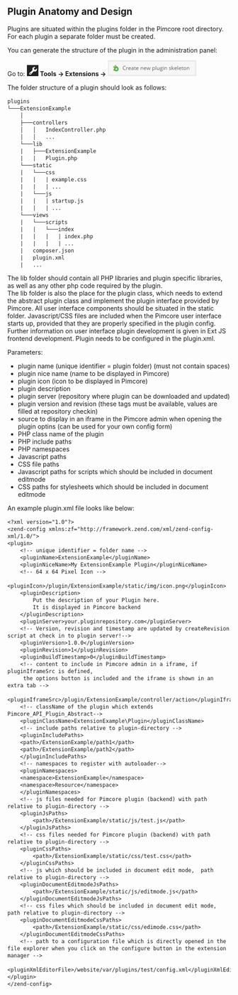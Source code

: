 ## Plugin Anatomy and Design

Plugins are situated within the plugins folder in the Pimcore root directory. For each plugin a separate folder must be created.

You can generate the structure of the plugin in the administration panel:

<div class="inline-imgs">

[comment]: #TODOinlineimgs

Go to: ![Tools](../../img/Icon_tools.png)  **Tools -> Extensions ->** ![Create new plugin skeleton](../../img/Icon_Create_new_plugin_skeleton.png)

</div>

The folder structure of a plugin should look as follows:

```
plugins
└───ExtensionExample
    │
    ├───controllers
    │   │   IndexController.php
    │   │   ...
    └───lib
    |   ├───ExtensionExample
    |   |   Plugin.php
    └───static
    |   └───css
    |   |   | example.css
    |   |   | ...
    |   └───js
    |   |   | startup.js
    |   |   | ...
    └───views
    |   └───scripts
    |   |   └───index
    |   |   |   | index.php
    |   |   |   | ...
    |   composer.json
    |   plugin.xml
    |   ...

```

The lib folder should contain all PHP libraries and plugin specific libraries, as well as any other php code required by the plugin.  
The lib folder is also the place for the plugin class, which needs to extend the abstract plugin class and implement the plugin interface provided by Pimcore. 
All user interface components should be situated in the static folder. 
Javascript/CSS files are included when the Pimcore user interface starts up, provided that they are properly specified in the plugin config.  
Further information on user interface plugin development is given in Ext JS frontend development.
Plugin needs to be configured in the plugin.xml. 

Parameters:

* plugin name (unique identifier = plugin folder) (must not contain spaces)
* plugin nice name (name to be displayed in Pimcore)
* plugin icon (icon to be displayed in Pimcore)
* plugin description
* plugin server (repository where plugin can be downloaded and updated)
* plugin version and revision (these tags must be available, values are filled at repository checkin)
* source to display in an iframe in the Pimcore admin when opening the plugin optins (can be used for your own config form)
* PHP class name of the plugin
* PHP include paths
* PHP namespaces
* Javascript paths
* CSS file paths
* Javascript paths for scripts which should be included in document editmode
* CSS paths for stylesheets which should be included in document editmode

An example plugin.xml file looks like below:

```
<?xml version="1.0"?>
<zend-config xmlns:zf="http://framework.zend.com/xml/zend-config-xml/1.0/">
<plugin>
    <!-- unique identifier = folder name -->
    <pluginName>ExtensionExample</pluginName>
    <pluginNiceName>My ExtensionExample Plugin</pluginNiceName>
    <!-- 64 x 64 Pixel Icon -->
    <pluginIcon>/plugin/ExtensionExample/static/img/icon.png</pluginIcon>
    <pluginDescription>
        Put the description of your Plugin here.
        It is displayed in Pimcore backend
    </pluginDescription>
    <pluginServer>your.pluginrepository.com</pluginServer>
    <!-- Version, revision and timestamp are updated by createRevision script at check in to plugin server!-->
    <pluginVersion>1.0.0</pluginVersion>
    <pluginRevision>1</pluginRevision>
    <pluginBuildTimestamp>0</pluginBuildTimestamp>
    <!-- content to include in Pimcore admin in a iframe, if pluginIframeSrc is defined,
     the options button is included and the iframe is shown in an extra tab -->
    <pluginIframeSrc>/plugin/ExtensionExample/controller/action</pluginIframeSrc>
    <!-- className of the plugin which extends Pimcore_API_Plugin_Abstract-->
    <pluginClassName>ExtensionExample\Plugin</pluginClassName>
    <!-- include paths relative to plugin-directory -->
    <pluginIncludePaths>
    <path>/ExtensionExample/path1</path>
    <path>/ExtensionExample/path2</path>
    </pluginIncludePaths>
    <!-- namespaces to register with autoloader-->
    <pluginNamespaces>
    <namespace>ExtensionExample</namespace>
    <namespace>Resource</namespace>
    </pluginNamespaces>
    <!-- js files needed for Pimcore plugin (backend) with path relative to plugin-directory -->
    <pluginJsPaths>
        <path>/ExtensionExample/static/js/test.js</path>
    </pluginJsPaths>
    <!-- css files needed for Pimcore plugin (backend) with path relative to plugin-directory -->
    <pluginCssPaths>
        <path>/ExtensionExample/static/css/test.css</path>
    </pluginCssPaths>   
    <!-- js which should be included in document edit mode,  path relative to plugin-directory -->
    <pluginDocumentEditmodeJsPaths>
        <path>/ExtensionExample/static/js/editmode.js</path>
    </pluginDocumentEditmodeJsPaths>
    <!-- css files which should be included in document edit mode, path relative to plugin-directory -->
    <pluginDocumentEditmodeCssPaths>
        <path>/ExtensionExample/static/css/edimode.css</path>
    </pluginDocumentEditmodeCssPaths>
    <!-- path to a configuration file which is directly opened in the file explorer when you click on the configure button in the extension manager -->
    <pluginXmlEditorFile>/website/var/plugins/test/config.xml</pluginXmlEditorFile>
</plugin>
</zend-config>
```
